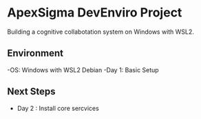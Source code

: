# ApexSigma DevEnviro Project

Building a cognitive collabotation system on Windows with WSL2.

## Environment
-OS: Windows with WSL2 Debian
-Day 1: Basic Setup 

## Next Steps
- Day 2 : Install core sercvices
